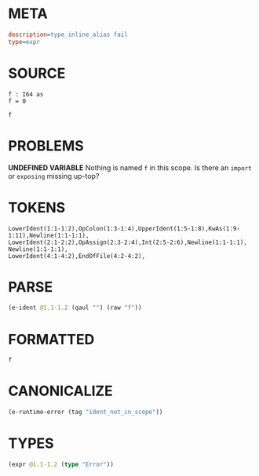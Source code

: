 # META
~~~ini
description=type_inline_alias fail
type=expr
~~~
# SOURCE
~~~roc
f : I64 as
f = 0

f
~~~
# PROBLEMS
**UNDEFINED VARIABLE**
Nothing is named `f` in this scope.
Is there an `import` or `exposing` missing up-top?

# TOKENS
~~~zig
LowerIdent(1:1-1:2),OpColon(1:3-1:4),UpperIdent(1:5-1:8),KwAs(1:9-1:11),Newline(1:1-1:1),
LowerIdent(2:1-2:2),OpAssign(2:3-2:4),Int(2:5-2:6),Newline(1:1-1:1),
Newline(1:1-1:1),
LowerIdent(4:1-4:2),EndOfFile(4:2-4:2),
~~~
# PARSE
~~~clojure
(e-ident @1.1-1.2 (qaul "") (raw "f"))
~~~
# FORMATTED
~~~roc
f
~~~
# CANONICALIZE
~~~clojure
(e-runtime-error (tag "ident_not_in_scope"))
~~~
# TYPES
~~~clojure
(expr @1.1-1.2 (type "Error"))
~~~
